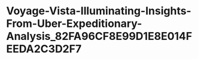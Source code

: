 # Voyage-Vista-Illuminating-Insights-From-Uber-Expeditionary-Analysis_82FA96CF8E99D1E8E014FEEDA2C3D2F7